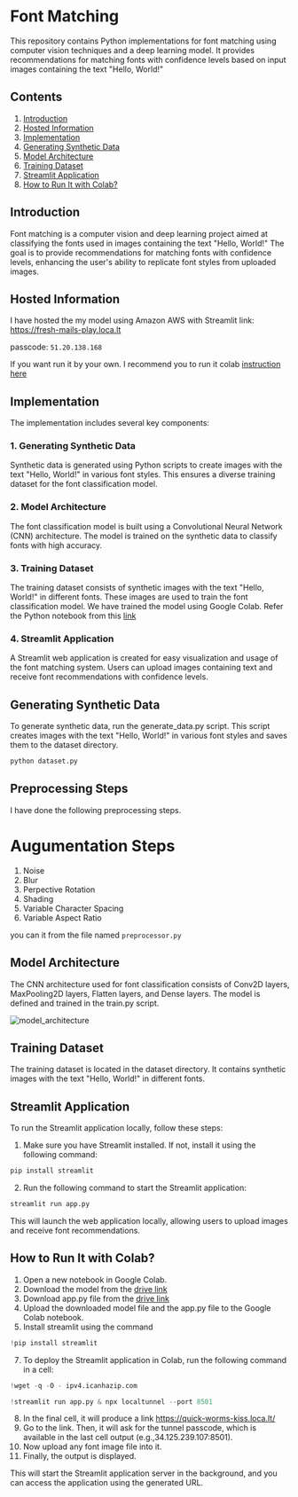 # Font Matching

This repository contains Python implementations for font matching using computer vision techniques and a deep learning model. It provides recommendations for matching fonts with confidence levels based on input images containing the text "Hello, World!"

## Contents

1. [Introduction](#introduction)
2. [Hosted Information](#hosted-information)
3. [Implementation](#implementation)
4. [Generating Synthetic Data](#generating-synthetic-data)
5. [Model Architecture](#model-architecture)
6. [Training Dataset](#training-dataset)
7. [Streamlit Application](#streamlit-application)
8. [How to Run It with Colab?](#how-to-run-it-with-colab)

## Introduction

Font matching is a computer vision and deep learning project aimed at classifying the fonts used in images containing the text "Hello, World!" The goal is to provide recommendations for matching fonts with confidence levels, enhancing the user's ability to replicate font styles from uploaded images.
## Hosted Information

I have hosted the my model using Amazon AWS with Streamlit
link: https://fresh-mails-play.loca.lt

passcode: ```51.20.138.168```

If you want run it by your own. I recommend you to run it colab
[instruction here](#how-to-run-it-with-colab)

## Implementation

The implementation includes several key components:

### 1. Generating Synthetic Data

Synthetic data is generated using Python scripts to create images with the text "Hello, World!" in various font styles. This ensures a diverse training dataset for the font classification model.

### 2. Model Architecture

The font classification model is built using a Convolutional Neural Network (CNN) architecture. The model is trained on the synthetic data to classify fonts with high accuracy.

### 3. Training Dataset

The training dataset consists of synthetic images with the text "Hello, World!" in different fonts. These images are used to train the font classification model.
We have trained the model using Google Colab.
Refer the Python notebook from this [link](https://github.com/abinashlingank/FontMatching/blob/main/FontMatching.ipynb)

### 4. Streamlit Application

A Streamlit web application is created for easy visualization and usage of the font matching system. Users can upload images containing text and receive font recommendations with confidence levels.

## Generating Synthetic Data

To generate synthetic data, run the generate_data.py script. This script creates images with the text "Hello, World!" in various font styles and saves them to the dataset directory.

```bash
python dataset.py
```
## Preprocessing Steps

I have done the following preprocessing steps.

# Augumentation Steps
1. Noise
2. Blur
3. Perpective Rotation
4. Shading
5. Variable Character Spacing
6. Variable Aspect Ratio

you can it from the file named `preprocessor.py`

## Model Architecture

The CNN architecture used for font classification consists of Conv2D layers, MaxPooling2D layers, Flatten layers, and Dense layers. The model is defined and trained in the train.py script.


![model_architecture](https://github.com/abinashlingank/FontMatching/assets/114637586/06e95bd4-a78f-4932-829f-1d563abfdbed)

## Training Dataset

The training dataset is located in the dataset directory. It contains synthetic images with the text "Hello, World!" in different fonts.


## Streamlit Application

To run the Streamlit application locally, follow these steps:

1. Make sure you have Streamlit installed. If not, install it using the following command:

```bash
pip install streamlit
```
2. Run the following command to start the Streamlit application:

```bash
streamlit run app.py
```

This will launch the web application locally, allowing users to upload images and receive font recommendations.

## How to Run It with Colab?

1. Open a new notebook in Google Colab.
2. Download the model from the [drive link](https://drive.google.com/file/d/1RZuSYuPByXn0uNDyOqgeDkZdT5yyOKtm/view?usp=sharing)
3. Download app.py file from the [drive link](https://drive.google.com/file/d/1r10_AOUg5bv94Dv9Ioo1ImvLQUDqYvyl/view?usp=sharing)
4. Upload the downloaded model file and the app.py file to the Google Colab notebook.
5. Install streamlit using the command
```python
!pip install streamlit
```
7. To deploy the Streamlit application in Colab, run the following command in a cell:
```python
!wget -q -O - ipv4.icanhazip.com
```

```python
!streamlit run app.py & npx localtunnel --port 8501
```

8. In the final cell, it will produce a link
https://quick-worms-kiss.loca.lt/
9. Go to the link. Then, it will ask for the tunnel passcode, which is available in the last cell output (e.g.,34.125.239.107:8501).
10. Now upload any font image file into it.
11. Finally, the output is displayed.

This will start the Streamlit application server in the background, and you can access the application using the generated URL.
